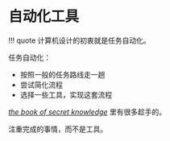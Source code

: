 # 自动化工具

!!! quote
    计算机设计的初衷就是任务自动化。

任务自动化：

- 按照一般的任务路线走一趟
- 尝试简化流程
- 选择一些工具，实现这套流程

*[the book of secret knowledge](https://github.com/trimstray/the-book-of-secret-knowledge)* 里有很多趁手的。

注重完成的事情，而不是工具。

